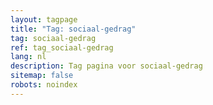 ```yaml
---
layout: tagpage
title: "Tag: sociaal-gedrag"
tag: sociaal-gedrag
ref: tag_sociaal-gedrag
lang: nl
description: Tag pagina voor sociaal-gedrag
sitemap: false
robots: noindex
---
```

